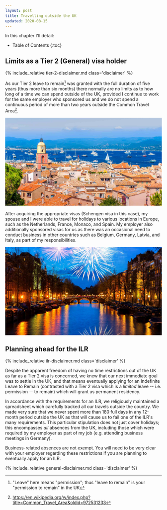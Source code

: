 ```yaml
---
layout: post
title: Travelling outside the UK
updated: 2020-08-15
---
```


In this chapter I'll detail:

* Table of Contents
{:toc}

## Limits as a Tier 2 (General) visa holder

{% include_relative tier-2-disclaimer.md class='disclaimer' %}

As our Tier 2 leave to remain[^leave] was granted with the full duration of five years (thus more than six months) there normally are no limits as to how long of a time we can spend outside of the UK, provided I continue to work for the same employer who sponsored us and we do not spend a continuous period of more than two years outside the Common Travel Area[^common-travel-area].

[^leave]: "Leave" here means "permission"; thus "leave to remain" is your "permission to remain" in the UK
[^common-travel-area]: <https://en.wikipedia.org/w/index.php?title=Common_Travel_Area&oldid=972531233>

![](/assets/saint-tropez.jpg)

After acquiring the appropriate visas (Schengen visa in this case), my spouse and I were able to travel for holidays to various locations in Europe, such as the Netherlands, France, Monaco, and Spain. My employer also additionally sponsored visas for us as there was an occasional need to conduct business in other countries such as Belgium, Germany, Latvia, and Italy, as part of my responsibilities.

![](/assets/amsterdam-fireworks.jpg)

## Planning ahead for the ILR

{% include_relative ilr-disclaimer.md class='disclaimer' %}

Despite the apparent freedom of having no time restrictions out of the UK as far as a Tier 2 visa is concerned, we knew that our next immediate goal was to settle in the UK, and that means eventually applying for an Indefinite Leave to Remain (contrasted with a Tier 2 visa which is a *limited* leave -- i.e. permission -- to remain) which will grant us permanent residency.

In accordance with the requirements for an ILR, we religiously maintained a spreadsheet which carefully tracked all our travels outside the country. We made very sure that we never spent more than 180 full days in any 12-month period outside the UK as that will cause us to fail one of the ILR's many requirements. This particular stipulation does not just cover holidays; this encompasses *all* absences from the UK, including those which were required by my employer as part of my job (e.g. attending business meetings in Germany).

Business-related absences are not exempt. You will need to be very clear with your employer regarding these restrictions if you are planning to eventually apply for an ILR.

{% include_relative general-disclaimer.md class='disclaimer' %}